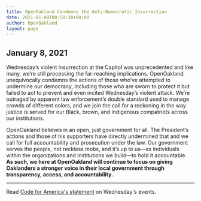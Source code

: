 ```yaml
---
title: OpenOakland Condemns the Anti-Democratic Insurrection
date: 2021-01-09T00:50:30+00:00
author: OpenOakland
layout: page
---
```


## January 8, 2021

Wednesday’s violent insurrection at the Capitol was unprecedented and like many, we’re still processing the far-reaching implications. OpenOakland unequivocally condemns the actions of those who’ve attempted to undermine our democracy, including those who are sworn to protect it but failed to act to prevent and even incited Wednesday’s violent attack. We’re outraged by apparent law enforcement’s double standard used to manage crowds of different colors, and we join the call for a reckoning in the way justice is served for our Black, brown, and Indigenous compatriots across our institutions.

OpenOakland believes in an open, just government for all. The President’s actions and those of his supporters have directly undermined that and we call for full accountability and prosecution under the law. Our government serves the people, not reckless mobs, and it’s up to us—as individuals within the organizations and institutions we build—to hold it accountable. **As such, we here at OpenOakland will continue to focus on giving Oaklanders a stronger voice in their local government through transparency, access, and accountability.**

---
Read [Code for America's statement](https://www.codeforamerica.org/news/code-for-america-condemns-attack-on-our-democracy) on Wednesday's events.
